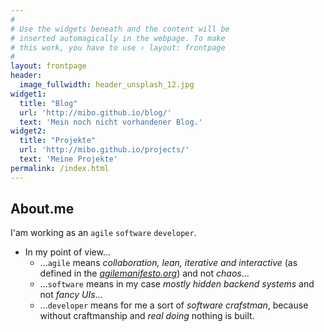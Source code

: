 ```yaml
---
#
# Use the widgets beneath and the content will be
# inserted automagically in the webpage. To make
# this work, you have to use › layout: frontpage
#
layout: frontpage
header:
  image_fullwidth: header_unsplash_12.jpg
widget1:
  title: "Blog"
  url: 'http://mibo.github.io/blog/'
  text: 'Mein noch nicht vorhandener Blog.'
widget2:
  title: "Projekte"
  url: 'http://mibo.github.io/projects/'
  text: 'Meine Projekte'
permalink: /index.html
---
```


## About.me

I'am working as an `agile` `software` `developer`.  

  * In my point of view...  
    * ...`agile` means *collaboration, lean, iterative and interactive* (as defined in the [*agilemanifesto.org*](http://agilemanifesto.org)) and not *chaos*...
    * ...`software` means in my case *mostly hidden backend systems* and not *fancy UIs*...
    * ...`developer` means for me a sort of *software crafstman*, because without craftmanship and *real doing* nothing is built.
